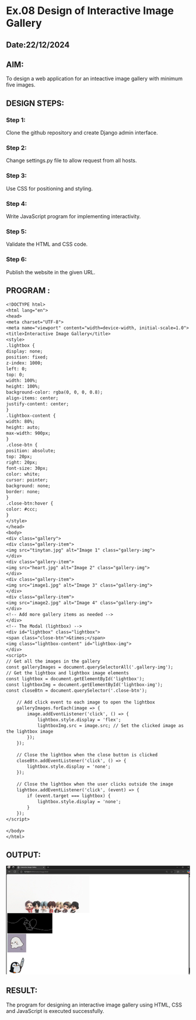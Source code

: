 # Ex.08 Design of Interactive Image Gallery
## Date:22/12/2024

## AIM:
To design a web application for an inteactive image gallery with minimum five images.

## DESIGN STEPS:

### Step 1:
Clone the github repository and create Django admin interface.

### Step 2:
Change settings.py file to allow request from all hosts.

### Step 3:
Use CSS for positioning and styling.

### Step 4:
Write JavaScript program for implementing interactivity.

### Step 5:
Validate the HTML and CSS code.

### Step 6:
Publish the website in the given URL.

## PROGRAM :
~~~
<!DOCTYPE html>
<html lang="en">
<head>
<meta charset="UTF-8">
<meta name="viewport" content="width=device-width, initial-scale=1.0">
<title>Interactive Image Gallery</title>
<style>
.lightbox {
display: none;
position: fixed;
z-index: 1000;
left: 0;
top: 0;
width: 100%;
height: 100%;
background-color: rgba(0, 0, 0, 0.8);
align-items: center;
justify-content: center;
}
.lightbox-content {
width: 80%;
height: auto;
max-width: 900px;
}
.close-btn {
position: absolute;
top: 20px;
right: 20px;
font-size: 30px;
color: white;
cursor: pointer;
background: none;
border: none;
}
.close-btn:hover {
color: #ccc;
}
</style>
</head>
<body>
<div class="gallery">
<div class="gallery-item">
<img src="tinytan.jpg" alt="Image 1" class="gallery-img">
</div>
<div class="gallery-item">
<img src="heart.jpg" alt="Image 2" class="gallery-img">
</div>
<div class="gallery-item">
<img src="image1.jpg" alt="Image 3" class="gallery-img">
</div>
<div class="gallery-item">
<img src="image2.jpg" alt="Image 4" class="gallery-img">
</div>
<!-- Add more gallery items as needed -->
</div>
<!-- The Modal (lightbox) -->
<div id="lightbox" class="lightbox">
<span class="close-btn">&times;</span>
<img class="lightbox-content" id="lightbox-img">
</div>
<script>
// Get all the images in the gallery
const galleryImages = document.querySelectorAll('.gallery-img');
// Get the lightbox and lightbox image elements
const lightbox = document.getElementById('lightbox');
const lightboxImg = document.getElementById('lightbox-img');
const closeBtn = document.querySelector('.close-btn');

    // Add click event to each image to open the lightbox
    galleryImages.forEach(image => {
        image.addEventListener('click', () => {
            lightbox.style.display = 'flex';
            lightboxImg.src = image.src; // Set the clicked image as the lightbox image
        });
    });
    
    // Close the lightbox when the close button is clicked
    closeBtn.addEventListener('click', () => {
        lightbox.style.display = 'none';
    });
    
    // Close the lightbox when the user clicks outside the image
    lightbox.addEventListener('click', (event) => {
        if (event.target === lightbox) {
            lightbox.style.display = 'none';
        }
    });
</script>

</body>
</html>
~~~

## OUTPUT:
![alt text](image.png)

## RESULT:
The program for designing an interactive image gallery using HTML, CSS and JavaScript is executed successfully.
